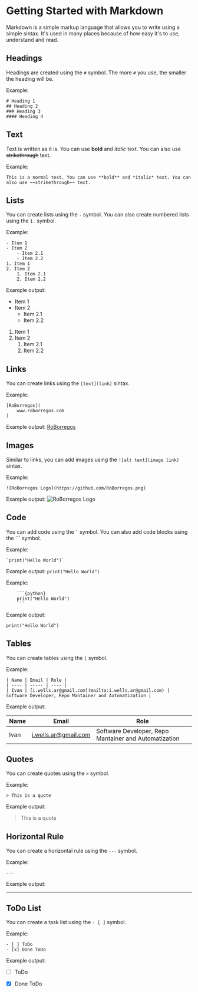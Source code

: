 # Getting Started with Markdown

Markdown is a simple markup language that allows you to write using a simple sintax. It's used in many places because of how easy it's to use, understand and read.

## Headings

Headings are created using the `#` symbol. The more `#` you use, the smaller the heading will be.

Example:
```{markdown}
# Heading 1
## Heading 2
### Heading 3
#### Heading 4
```

## Text

Text is written as it is. You can use **bold** and *italic* text. You can also use ~~strikethrough~~ text. 

Example:
```{markdown}
This is a normal text. You can use **bold** and *italic* text. You can also use ~~strikethrough~~ text. 
```

## Lists

You can create lists using the `-` symbol. You can also create numbered lists using the `1.` symbol.

Example:
```{markdown}
- Item 1
- Item 2
    - Item 2.1
    - Item 2.2
1. Item 1
2. Item 2
    1. Item 2.1
    2. Item 2.2
```
Example output:

- Item 1
- Item 2
    - Item 2.1
    - Item 2.2
1. Item 1
2. Item 2
    1. Item 2.1
    2. Item 2.2

## Links

You can create links using the `[text](link)` sintax.

Example:
```{markdown}
[RoBorregos](
    www.roborregos.com
)
```
Example output:
[RoBorregos](www.roborregos.com)

## Images

Similar to links, you can add images using the `![alt text](image link)` sintax.

Example:
```{markdown}
![RoBorregos Logo](https://github.com/RoBorregos.png)
```
Example output:
![RoBorregos Logo](https://github.com/RoBorregos.png)

## Code

You can add code using the `` ` `` symbol. You can also add code blocks using the ``` symbol.

Example:
```{markdown}
`print("Hello World")`
```
Example output:
`print("Hello World")`

Example:
```{markdown}
    ```{python}
    print("Hello World")
    ```
```
Example output:
```{python}
print("Hello World")
```

## Tables

You can create tables using the `|` symbol.

Example:
```{markdown}
| Name | Email | Role |
| ---- | ----- | ---- |
| Ivan | [i.wells.ar@gmail.com](mailto:i.wells.ar@gmail.com) | Software Developer, Repo Mantainer and Automatization |

```

Example output:

| Name | Email | Role |
| ---- | ----- | ---- |
| Ivan | [i.wells.ar@gmail.com](mailto:i.wells.ar@gmail.com) | Software Developer, Repo Mantainer and Automatization |

## Quotes

You can create quotes using the `>` symbol.

Example:
```{markdown}
> This is a quote
```
Example output:
> This is a quote

## Horizontal Rule

You can create a horizontal rule using the `---` symbol.

Example:
```{markdown}
---
```
Example output:

---

## ToDo List

You can create a task list using the `- [ ]` symbol.

Example:
```{markdown}
- [ ] ToDo 
- [x] Done ToDo
```
Example output:

- [ ] ToDo
- [x] Done ToDo


